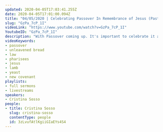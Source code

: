 ```yaml
---
updated: 2020-04-05T17:03:41.255Z
date: 2020-04-05T17:01:00.094Z
title: "04/05/2020 | Celebrating Passover In Remembrance of Jesus (Pastor Cristina Sosso)"
slug: "GzPa_7cP_1I"
videoLink: "https://www.youtube.com/watch?v=GzPa_7cP_1I"
YoutubeID: "GzPa_7cP_1I"
description: "With Passover coming up. It's important to celebrate it as Christians with Jesus Christ center focus as our Passover lamb. We are now living under the New Covenant. This sermon was delivered by Pastor Cris Sosso at Freedom Fellowship Church International on March 5, 2020."
videoKeywords:
- passover
- unleavened bread
- law
- pharisees
- jesus
- lamb
- yeast
- new covenant
playlists:
- full sermons
- livestreams
speakers:
- Cristina Sosso
people:
- title: Cristina Sosso
  slug: cristina-sosso
  contentType: people
  id: 3zLvufAtlKgiiGIaEYs4S4
---
```

